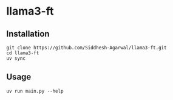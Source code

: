 # llama3-ft

## Installation

```
git clone https://github.com/Siddhesh-Agarwal/llama3-ft.git
cd llama3-ft
uv sync
```

## Usage

```
uv run main.py --help
```
